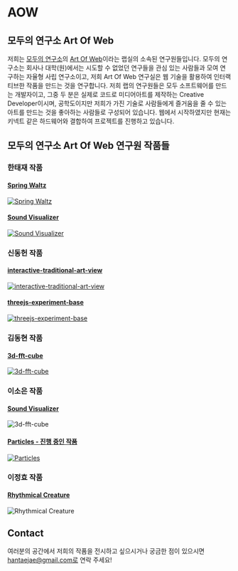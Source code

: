 # AOW

## 모두의 연구소 Art Of Web
저희는 [모두의 연구소](http://www.modulabs.co.kr/)의 [Art Of Web](http://www.modulabs.co.kr/iaw_free/10944)이라는 랩실의 소속된 연구원들입니다. 모두의 연구소는 회사나 대학(원)에서는 시도할 수 없었던 연구들을 관심 있는 사람들과 모여 연구하는 자율형 사립 연구소이고, 저희 Art Of Web 연구실은 웹 기술을 활용하여 인터랙티브한 작품을 만드는 것을 연구합니다. 저희 랩의 연구원들은 모두 소프트웨어를 만드는 개발자이고, 그중 두 분은 실제로 코드로 미디어아트를 제작하는 Creative Developer이시며, 공학도이지만 저희가 가진 기술로 사람들에게 즐거움을 줄 수 있는 아트를 만드는 것을 좋아하는 사람들로 구성되어 있습니다. 웹에서 시작하였지만 현재는 키넥트 같은 하드웨어와 결합하여 프로젝트를 진행하고 있습니다.

## 모두의 연구소 Art Of Web 연구원 작품들 

### 한태재 작품
#### [Spring Waltz](http://springwaltz.taejaehan.com/)
[![Spring Waltz](http://img.youtube.com/vi/mNFcjXdNUUw/0.jpg)](https://youtu.be/mNFcjXdNUUw)

#### [Sound Visualizer](http://sound.taejaehan.com/)
[![Sound Visualizer](http://img.youtube.com/vi/iMttbDxW95o/0.jpg)](https://youtu.be/iMttbDxW95o)

### 신동헌 작품
#### [interactive-traditional-art-view](https://youtu.be/ufSmar_bn3Q)
[![interactive-traditional-art-view](http://img.youtube.com/vi/ufSmar_bn3Q/0.jpg)](https://youtu.be/ufSmar_bn3Q)

#### [threejs-experiment-base](https://youtu.be/FUhr6Fryytk)
[![threejs-experiment-base](http://img.youtube.com/vi/FUhr6Fryytk/0.jpg)](https://youtu.be/FUhr6Fryytk)

### 김동현 작품
#### [3d-fft-cube](https://youtu.be/M1MJRUa04Zs)
[![3d-fft-cube](http://img.youtube.com/vi/M1MJRUa04Zs/0.jpg)](https://youtu.be/M1MJRUa04Zs)

### 이소은 작품
#### [Sound Visualizer](https://music.sonalee.me/)
![3d-fft-cube](https://music.sonalee.me/sound-visualizer.png)

#### [Particles - 진행 중인 작품](https://youtu.be/OZnsdCPc7h4)
[![Particles](http://img.youtube.com/vi/OZnsdCPc7h4/0.jpg)](https://youtu.be/OZnsdCPc7h4)

### 이정효 작품
#### [Rhythmical Creature](https://www.youtube.com/watch?v=3OX5Vn3wdk0)
![Rhythmical Creature](https://i.ytimg.com/vi/3OX5Vn3wdk0/maxresdefault.jpg)

## Contact
여러분의 공간에서 저희의 작품을 전시하고 싶으시거나 궁금한 점이 있으시면 hantaejae@gmail.com로 연락 주세요!
